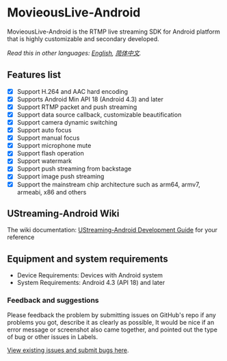 # MovieousLive-Android

MovieousLive-Android is the RTMP live streaming SDK for Android platform that is highly customizable and secondary developed.

*Read this in other languages: [English](README.en-us.md), [简体中文](README.md).*

## Features list

- [x] Support H.264 and AAC hard encoding
- [x] Supports Android Min API 18 (Android 4.3) and later
- [x] Support RTMP packet and push streaming
- [x] Support data source callback, customizable beautification
- [x] Support camera dynamic switching
- [x] Support auto focus
- [x] Support manual focus
- [x] Support microphone mute
- [x] Support flash operation
- [x] Support watermark
- [x] Support push streaming from backstage
- [x] Support image push streaming
- [x] Support the mainstream chip architecture such as arm64, armv7, armeabi, x86 and others
  
## UStreaming-Android Wiki

The wiki documentation: [UStreaming-Android Development Guide](https://developer.movieous.cn/#/Android_Live) for your reference

## Equipment and system requirements

- Device Requirements: Devices with Android system
- System Requirements: Android 4.3 (API 18) and later

### Feedback and suggestions

Please feedback the problem by submitting issues on GitHub's repo if any problems you got, describe it as clearly as possible, It would be nice if an error message or screenshot also came together, and pointed out the type of bug or other issues in Labels.

[View existing issues and submit bugs here](https://github.com/movieous-team/MovieousLive-Android-Release/issues).

